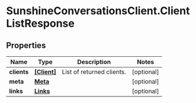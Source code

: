 # SunshineConversationsClient.ClientListResponse

## Properties

Name | Type | Description | Notes
------------ | ------------- | ------------- | -------------
**clients** | [**[Client]**](Client.md) | List of returned clients. | [optional] 
**meta** | [**Meta**](Meta.md) |  | [optional] 
**links** | [**Links**](Links.md) |  | [optional] 


